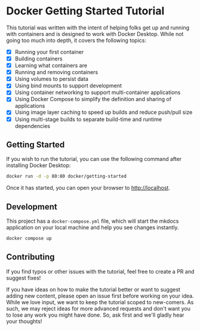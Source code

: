 # Docker  Getting Started Tutorial

This tutorial was written with the intent of helping folks get up and running
with containers and is designed to work with Docker Desktop. While not going too much 
into depth, it covers the following topics:

- [x] Running your first container
- [x] Building containers
- [x] Learning what containers are
- [x] Running and removing containers
- [x] Using volumes to persist data
- [x] Using bind mounts to support development
- [x] Using container networking to support multi-container applications
- [x] Using Docker Compose to simplify the definition and sharing of applications
- [x] Using image layer caching to speed up builds and reduce push/pull size
- [x] Using multi-stage builds to separate build-time and runtime dependencies

## Getting Started

If you wish to run the tutorial, you can use the following command after installing Docker Desktop:

```bash
docker run -d -p 80:80 docker/getting-started
```

Once it has started, you can open your browser to [http://localhost](http://localhost).

## Development

This project has a `docker-compose.yml` file, which will start the mkdocs application on your
local machine and help you see changes instantly.

```bash
docker compose up
```

## Contributing

If you find typos or other issues with the tutorial, feel free to create a PR and suggest fixes!

If you have ideas on how to make the tutorial better or want to suggest adding new content, please open an 
issue first before working on your idea. While we love input, we want to keep the tutorial scoped to new-comers.
As such, we may reject ideas for more advanced requests and don't want you to lose any work you might
have done. So, ask first and we'll gladly hear your thoughts!

